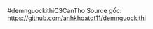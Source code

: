 
# d e m n g u o c k i t h i C 3 C a n T h o 
 
 
Source gốc: https://github.com/anhkhoatqt11/demnguockithi
